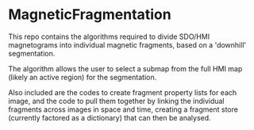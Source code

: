 # MagneticFragmentation

This repo contains the algorithms required to divide SDO/HMI magnetograms into individual magnetic fragments, based on a 'downhill' segmentation.

The algorithm allows the user to select a submap from the full HMI map (likely an active region) for the segmentation.

Also included are the codes to create fragment property lists for each image, and the code to pull them together by linking the individual fragments across images in space and time, creating a fragment store (currently factored as a dictionary) that can then be analysed.
